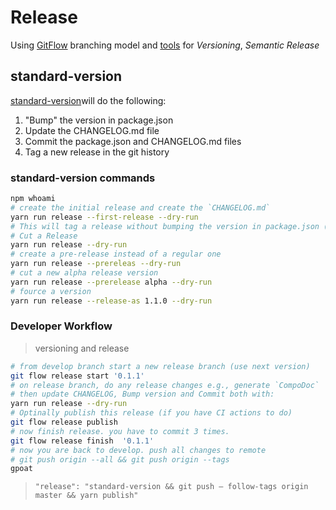 # Release

Using [GitFlow](https://xmlking.gitbook.io/gitops/v/develop/getting-started/gitflow) branching model and [tools](https://xmlking.gitbook.io/gitops/v/develop/getting-started/gitflow-usage) for _Versioning_, _Semantic Release_

## standard-version

[standard-version](https://angular.schule/blog/2019-11-ngx-semantic-version)will do the following:

1. "Bump" the version in package.json
2. Update the CHANGELOG.md file
3. Commit the package.json and CHANGELOG.md files
4. Tag a new release in the git history

### standard-version commands

```bash
npm whoami
# create the initial release and create the `CHANGELOG.md`
yarn run release --first-release --dry-run
# This will tag a release without bumping the version in package.json (et al.).
# Cut a Release
yarn run release --dry-run
# create a pre-release instead of a regular one
yarn run release --prereleas --dry-run
# cut a new alpha release version
yarn run release --prerelease alpha --dry-run
# fource a version
yarn run release --release-as 1.1.0 --dry-run
```

### Developer Workflow

> versioning and release

```bash
# from develop branch start a new release branch (use next version)
git flow release start '0.1.1'
# on release branch, do any release changes e.g., generate `CompoDoc`
# then update CHANGELOG, Bump version and Commit both with:
yarn run release --dry-run
# Optinally publish this release (if you have CI actions to do)
git flow release publish
# now finish release. you have to commit 3 times.
git flow release finish  '0.1.1'
# now you are back to develop. push all changes to remote
# git push origin --all && git push origin --tags
gpoat
```

> `"release": "standard-version && git push — follow-tags origin master && yarn publish"`